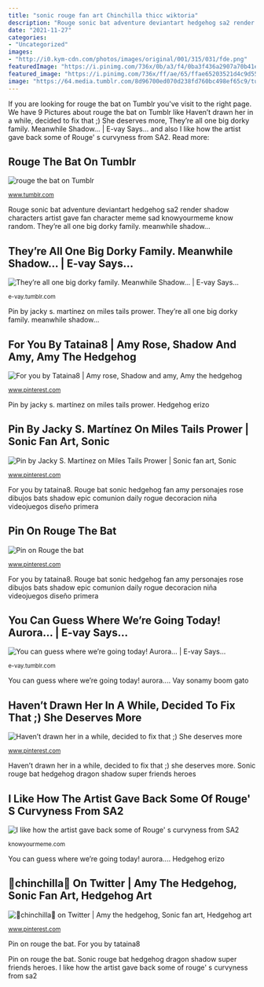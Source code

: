 ```yaml
---
title: "sonic rouge fan art Chinchilla thicc wiktoria"
description: "Rouge sonic bat adventure deviantart hedgehog sa2 render shadow characters artist gave fan character meme sad knowyourmeme know random"
date: "2021-11-27"
categories:
- "Uncategorized"
images:
- "http://i0.kym-cdn.com/photos/images/original/001/315/031/fde.png"
featuredImage: "https://i.pinimg.com/736x/0b/a3/f4/0ba3f436a2907a70b41e03a8252d7f4d.jpg"
featured_image: "https://i.pinimg.com/736x/ff/ae/65/ffae65203521d4c9d55be036e4aff4ab.jpg"
image: "https://64.media.tumblr.com/8d96700ed070d238fd760bc498ef65c9/tumblr_nrkn1ecQfD1rw7106o4_1280.png"
---
```


If you are looking for rouge the bat on Tumblr you've visit to the right page. We have 9 Pictures about rouge the bat on Tumblr like Haven’t drawn her in a while, decided to fix that ;) She deserves more, They’re all one big dorky family. Meanwhile Shadow... | E-vay Says... and also I like how the artist gave back some of Rouge&#039; s curvyness from SA2. Read more:

## Rouge The Bat On Tumblr

![rouge the bat on Tumblr](https://66.media.tumblr.com/a5fe0d5216f948d835a3959a3fbe8035/tumblr_ob5jxrTImV1thg8cso1_500.png "Chinchilla thicc wiktoria")

<small>www.tumblr.com</small>

Rouge sonic bat adventure deviantart hedgehog sa2 render shadow characters artist gave fan character meme sad knowyourmeme know random. They’re all one big dorky family. meanwhile shadow...

## They’re All One Big Dorky Family. Meanwhile Shadow... | E-vay Says...

![They’re all one big dorky family. Meanwhile Shadow... | E-vay Says...](https://64.media.tumblr.com/43db4b0a7970a54e191abb039d92cb1c/tumblr_nk5wh3UW9y1rw7106o6_1280.png "Pin on rouge the bat")

<small>e-vay.tumblr.com</small>

Pin by jacky s. martínez on miles tails prower. They’re all one big dorky family. meanwhile shadow...

## For You By Tataina8 | Amy Rose, Shadow And Amy, Amy The Hedgehog

![For you by Tataina8 | Amy rose, Shadow and amy, Amy the hedgehog](https://i.pinimg.com/736x/26/46/61/26466143e6048d600badceebd8b8a3dc.jpg "🔸chinchilla🔸 on twitter")

<small>www.pinterest.com</small>

Pin by jacky s. martínez on miles tails prower. Hedgehog erizo

## Pin By Jacky S. Martínez On Miles Tails Prower | Sonic Fan Art, Sonic

![Pin by Jacky S. Martínez on Miles Tails Prower | Sonic fan art, Sonic](https://i.pinimg.com/736x/ff/ae/65/ffae65203521d4c9d55be036e4aff4ab.jpg "Rouge bat sonic hedgehog fan amy personajes rose dibujos bats shadow epic comunion daily rogue decoracion niña videojuegos diseño primera")

<small>www.pinterest.com</small>

For you by tataina8. Rouge bat sonic hedgehog fan amy personajes rose dibujos bats shadow epic comunion daily rogue decoracion niña videojuegos diseño primera

## Pin On Rouge The Bat

![Pin on Rouge the bat](https://i.pinimg.com/736x/45/36/52/453652fa45fb6866eef7605fa55f6ddf.jpg "For you by tataina8")

<small>www.pinterest.com</small>

For you by tataina8. Rouge bat sonic hedgehog fan amy personajes rose dibujos bats shadow epic comunion daily rogue decoracion niña videojuegos diseño primera

## You Can Guess Where We’re Going Today! Aurora... | E-vay Says...

![You can guess where we’re going today! Aurora... | E-vay Says...](https://64.media.tumblr.com/8d96700ed070d238fd760bc498ef65c9/tumblr_nrkn1ecQfD1rw7106o4_1280.png "I like how the artist gave back some of rouge&#039; s curvyness from sa2")

<small>e-vay.tumblr.com</small>

You can guess where we’re going today! aurora.... Vay sonamy boom gato

## Haven’t Drawn Her In A While, Decided To Fix That ;) She Deserves More

![Haven’t drawn her in a while, decided to fix that ;) She deserves more](https://i.pinimg.com/736x/0b/a3/f4/0ba3f436a2907a70b41e03a8252d7f4d.jpg "I like how the artist gave back some of rouge&#039; s curvyness from sa2")

<small>www.pinterest.com</small>

Haven’t drawn her in a while, decided to fix that ;) she deserves more. Sonic rouge bat hedgehog dragon shadow super friends heroes

## I Like How The Artist Gave Back Some Of Rouge&#039; S Curvyness From SA2

![I like how the artist gave back some of Rouge&#039; s curvyness from SA2](http://i0.kym-cdn.com/photos/images/original/001/315/031/fde.png "Chinchilla thicc wiktoria")

<small>knowyourmeme.com</small>

You can guess where we’re going today! aurora.... Hedgehog erizo

## 🔸chinchilla🔸 On Twitter | Amy The Hedgehog, Sonic Fan Art, Hedgehog Art

![🔸chinchilla🔸 on Twitter | Amy the hedgehog, Sonic fan art, Hedgehog art](https://i.pinimg.com/736x/44/41/00/4441002472fc18949aa6e48115793ee6.jpg "Amy rose sonic dress deviantart shadow hedgehog selinmarsou angry")

<small>www.pinterest.com</small>

Pin on rouge the bat. For you by tataina8

Pin on rouge the bat. Sonic rouge bat hedgehog dragon shadow super friends heroes. I like how the artist gave back some of rouge&#039; s curvyness from sa2
